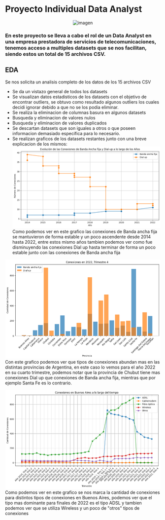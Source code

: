 # Proyecto Individual Data Analyst

<p align="center">
    <img src="https://camo.githubusercontent.com/480e3d72452a4cd40e85be81f40abc77375a6e0a2dfa5d5624f4825e97fd57fa/68747470733a2f2f6e65777365732e6367746e2e636f6d2f6e2f42664a49412d4341412d4841412f426365474441412e6a7067" alt="imagen">
</p>

### En este proyecto se lleva a cabo el rol de un Data Analyst en una empresa prestadora de servicios de telecomunicaciones, tenemos acceso a multiples datasets que se nos facilitan, siendo estos un total de 15 archivos CSV.

## EDA
Se nos solicita un analisis completo de los datos de los 15 archivos CSV

- Se da un vistazo general de todos los datasets
- Se visualizan datos estadisticos de los datasets con el objetivo de encontrar outliers, se obtuvo como resultado algunos outliers los cuales decidi ignorar debido a que no se los podia eliminar.
- Se realiza la eliminacion de columnas basura en algunos datasets
- Busqueda y eliminacion de valores nulos
- Busqueda y eliminacion de valores duplicados
- Se descartan datasets que son iguales a otros o que poseen informacion demasiado especifica para lo necesario.
- Se realizan graficos de los datasets restantes junto con una breve explicacion de los mismos:
![Alt text](image.png)
Como podemos ver en este grafico las conexiones de Banda ancha fija se mantuvieron de forma estable y un poco ascendente desde 2014 hasta 2022, entre estos mismo años tambien podemos ver como fue disminuyendo las conexiones Dial up hasta terminar de forma un poco estable junto con las conexiones de Banda ancha fija

![Alt text](image-1.png)
Con este grafico podemos ver que tipos de conexiones abundan mas en las distintas provincias de Argentina, en este caso lo vemos para el año 2022 en su cuarto trimestre, podemos notar que la provincia de Chubut tiene mas conexiones Dial up que conexiones de Banda ancha fija, mientras que por ejemplo Santa Fe es lo contrario.

![Alt text](image-2.png)
Como podemos ver en este grafico se nos marca la cantidad de conexiones para distintos tipos de conexiones en Buenos Aires, podemos ver que el tipo mas dominante para finales de 2022 es el tipo ADSL y tambien podemos ver que se utiliza Wireless y un poco de "otros" tipos de conexiones